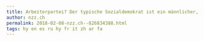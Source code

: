```yaml
---
title: Arbeiterpartei? Der typische Sozialdemokrat ist ein männlicher, älterer Akademiker | NZZ
author: nzz.ch
permalink: 2018-02-08-nzz.ch--826834388.html
tags: hy en es ru hy fr it zh ar fa
---
```


